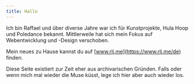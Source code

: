 ```yaml
---
title: Hallo
---
```


Ich bin Raffael und über diverse Jahre war ich für Kunstprojekte, Hula Hoop und Poledance bekannt. Mittlerweile hat sich mein Fokus auf Webentwicklung und -Design verschoben.

Mein neues zu Hause kannst du auf [www.rlj.me](https://www.rlj.me/de) finden.

Diese Seite existiert zur Zeit eher aus archivarischen Gründen. Falls oder wenn mich mal wieder die Muse küsst, lege ich hier aber auch wieder los.
